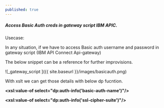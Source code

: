 ```yaml
---
published: true
---
```

##### Access Basic Auth creds in gateway script IBM APIC.

Usecase:

In any situation, if we have to access Basic auth username and password in gateway script (IBM API Connect  Api-gateway)

The below snippet can be a reference for further improvisions.

![_gateway_script ]({{ site.baseurl }}/images/basicauth.png)


With xslt we can get those details with below dp fucntion.

**<xsl:value-of select="dp:auth-info('basic-auth-name')"/>**


**<xsl:value-of select="dp:auth-info('ssl-cipher-suite')"/>**
